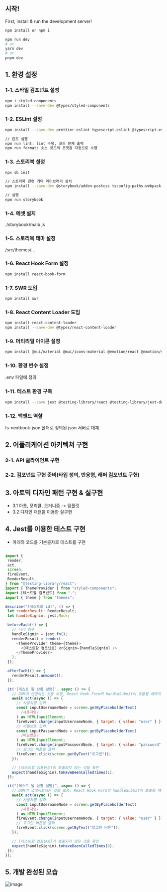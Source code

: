 ## 시작!

First, install & run the development server!

```bash
npm install or npm i

npm run dev
# or
yarn dev
# or
pnpm dev
```

## 1. 환경 설정

### 1-1. 스타일 컴포넌트 설정

```bash
npm i styled-components
npm install --save-dev @types/styled-components
```

### 1-2. ESLint 설정

```bash
npm install --save-dev prettier eslint typescript-eslint @typescript-eslint/eslint-plugin @typescript-eslint/parser eslint-config-prettier eslint-plugin-prettier eslint-plugin-react eslint-plugin-react-hooks eslint-plugin-import

// 린트 실행
npm run lint: lint 수행, 코드 문제 출력
npm run format: 소스 코드의 포맷을 자동으로 수행
```

### 1-3. 스토리북 설정

```bash
npx sb init

// 스토리북 관련 기타 라이브러리 설치
npm install --save-dev @storybook/addon-postcss tsconfig-paths-webpack-plugin @babel/plugin-proposal-class-properties @babel/plugin-proposal-private-methods @babel/plugin-proposal-private-property-in-object tsconfig-paths-webpack-plugin @mdx-js/react

// 실행
npm run storybook
```

### 1-4. 에셋 설치

./storybook/maib.js

### 1-5. 스토리북 테마 설정

/src/themes/...

### 1-6. React Hook Form 설정

```bash
npm install react-book-form
```

### 1-7. SWR 도입

```bash
npm install swr
```

### 1-8. React Content Loader 도입

```bash
npm install react-content-loader
npm install --save-dev @types/react-content-loader
```

### 1-9. 머티리얼 아이콘 설정

```bash
npm install @mui/material @mui/icons-material @emotion/react @emotion/styled
```

### 1-10. 환경 변수 설정

.env 파일에 정의

### 1-11. 테스트 환경 구축

```bash
npm install --save jest @testing-library/react @testing-library/jest-dom jest-environment-jsdom
```

### 1-12. 백엔드 역할

ts-nextbook-json 폴더로 정의된 json 서버로 대체

</hr>

## 2. 어플리케이션 아키텍쳐 구현


### 2-1. API 클라이언트 구현


### 2-2. 컴포넌트 구현 준비(타입 정의, 반응형, 래퍼 컴포넌트 구현)


## 3. 아토믹 디자인 패턴 구현 & 실구현


- 3.1 아톰, 모리큘, 오거니즘 -> 템플릿
- 3.2 디자인 패턴을 이용한 실구현



## 4. Jest를 이용한 테스트 구현


- 아래의 코드를 기본골자로 테스트를 구현

```javascript

import {
 render,
 act,
 screen,
 fireEvent,
 RenderResult,
} from "@testing-library/react";
import { ThemeProvider } from "styled-components";
import [테스트할 컴포넌트] from ".";
import { theme } from "themes";

describe("[테스트할 id]", () => {
 let renderResult: RenderResult;
 let handleSignin: jest.Mock;

 beforeEach(() => {
   // 더미 함수
   handleSignin = jest.fn();
   renderResult = render(
     <ThemeProvider theme={theme}>
       <[테스트할 컴포넌트] onSignin={handleSignin} />
     </ThemeProvider>
   );
 });

 afterEach(() => {
   renderResult.unmount();
 });

 it('[테스트 될 상황 설명]', async () => {
   // DOM이 변경되는 것을 보증, React Hook Form의 handleSubmit이 호출될 때까지 대기한다
   await act(async () => {
     // 사용자명 입력
     const inputUsernameNode = screen.getByPlaceholderText(
       /사용자명/
     ) as HTMLInputElement;
     fireEvent.change(inputUsernameNode, { target: { value: "user" } });
     // 비밀번호 입력
     const inputPasswordNode = screen.getByPlaceholderText(
       /비밀번호/
     ) as HTMLInputElement;
     fireEvent.change(inputPasswordNode, { target: { value: "password" } });
     // 로그인 버튼을 클릭
     fireEvent.click(screen.getByText("로그인"));
   });

   // [테스트할 컴포넌트]이 호출되지 않는 것을 확인
   expect(handleSignin).toHaveBeenCalledTimes(1);
 });

 it("[테스트 될 상황 설명]", async () => {
   // DOM기 업데이트되는 것을 보증, React Hook Form의 handleSubmit이 호출될 떄까지 대기한다
   await act(async () => {
     // 사용자명 입력
     const inputUsernameNode = screen.getByPlaceholderText(
       /사용자명/
     ) as HTMLInputElement;
     fireEvent.change(inputUsernameNode, { target: { value: "user" } });
     // 로그인 버튼을 클릭
     fireEvent.click(screen.getByText("로그인 버튼"));
   });

   // [테스트할 컴포넌트]가 호출되지 않은 것을 확인
   expect(handleSignin).toHaveBeenCalledTimes(0);
 });
});
```


## 5. 개발 완성된 모습
![image](https://github.com/goodsosbva/nextjs_WebSiteMake/assets/62534722/9c7a4bfb-3b6a-4894-b0d6-eaeaaf1eaf29)

